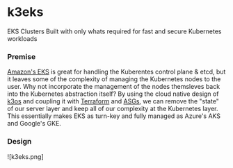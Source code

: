# k3eks
EKS Clusters Built with only whats required for fast and secure Kubernetes workloads

### Premise
[Amazon's EKS](https://aws.amazon.com/eks/) is great for handling the Kuberentes control plane & etcd, but it leaves some of the complexity of managing the Kubernetes nodes to the user. Why not incorporate the management of the nodes themsleves back into the Kubernetes abstraction itself? By using the cloud native design of [k3os](https://k3os.io/) and coupling it with [Terraform](https://www.terraform.io/) and [ASGs](https://docs.aws.amazon.com/autoscaling/ec2/userguide/AutoScalingGroup.html), we can remove the "state" of our server layer and keep all of our complexity at the Kubernetes layer. This essentially makes EKS as turn-key and fully managed as Azure's AKS and Google's GKE. 

### Design

![k3eks.png]
